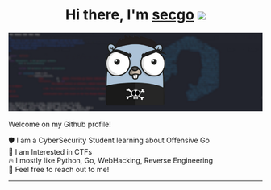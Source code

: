 <h1 align="center">Hi there, I'm <a href="https://www.blackcater.win/" target="_blank">secgo</a> <img
src="https://github.com/blackcater/blackcater/raw/main/images/Hi.gif" height="32" /></h1>

<img src="b.png">

Welcome on my Github profile!

🛡️ I am a CyberSecurity Student learning about Offensive Go <br>
👾 I am Interested in CTFs <br>
🔥 I mostly like Python, Go, WebHacking, Reverse Engineering <br>
📱 Feel free to reach out to me! 

<hr>

